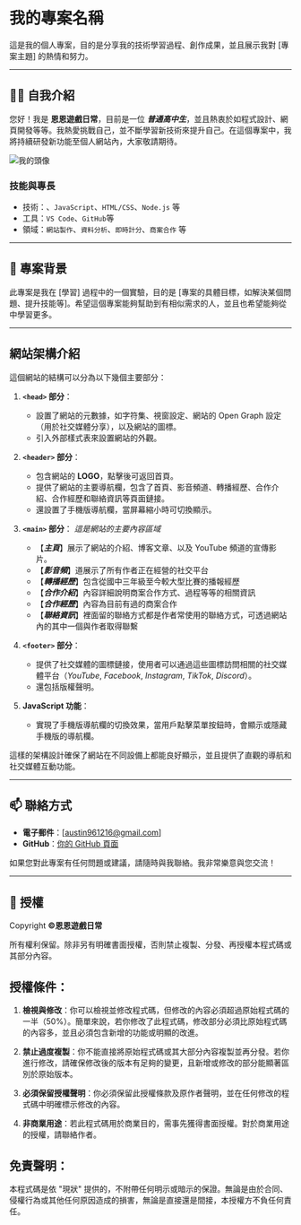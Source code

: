 # 我的專案名稱

這是我的個人專案，目的是分享我的技術學習過程、創作成果，並且展示我對 [專案主題] 的熱情和努力。

---

## 👨‍💻 自我介紹

您好！我是 **恩恩遊戲日常**，目前是一位 ***普通高中生***，並且熱衷於如程式設計、網頁開發等等。我熱愛挑戰自己，並不斷學習新技術來提升自己。在這個專案中，我將持續研發新功能至個人網站內，大家敬請期待。

![我的頭像](https://www.enenlive.com/index_files/新YT頭像1.png) <!-- 放置個人圖片 -->

### 技能與專長
- 技術：、`JavaScript`、`HTML/CSS`、`Node.js` 等
- 工具：`VS Code`、`GitHub`等
- 領域：`網站製作`、`資料分析`、`即時計分`、`商案合作` 等

---

## 🔧 專案背景

此專案是我在 [學習] 過程中的一個實驗，目的是 [專案的具體目標，如解決某個問題、提升技能等]。希望這個專案能夠幫助到有相似需求的人，並且也希望能夠從中學習更多。

---
## 網站架構介紹

這個網站的結構可以分為以下幾個主要部分：

1. **`<head>` 部分**：
   - 設置了網站的元數據，如字符集、視窗設定、網站的 Open Graph 設定（用於社交媒體分享），以及網站的圖標。
   - 引入外部樣式表來設置網站的外觀。

2. **`<header>` 部分**：
   - 包含網站的 **LOGO**，點擊後可返回首頁。
   - 提供了網站的主要導航欄，包含了首頁、影音頻道、轉播經歷、合作介紹、合作經歷和聯絡資訊等頁面鏈接。
   - 還設置了手機版導航欄，當屏幕縮小時可切換顯示。

3. **`<main>` 部分**：
   *這是網站的主要內容區域*
   - 【***主頁***】展示了網站的介紹、博客文章、以及 YouTube 頻道的宣傳影片。
   - 【***影音頻***】道展示了所有作者正在經營的社交平台
   - 【***轉播經歷***】包含從國中三年級至今較大型比賽的播報經歷
   - 【***合作介紹***】內容詳細說明商案合作方式、過程等等的相關資訊
   - 【***合作經歷***】內容為目前有過的商案合作
   - 【***聯絡資訊***】裡面留的聯絡方式都是作者常使用的聯絡方式，可透過網站內的其中一個與作者取得聯繫

4. **`<footer>` 部分**：
   - 提供了社交媒體的圖標鏈接，使用者可以通過這些圖標訪問相關的社交媒體平台（*YouTube*, *Facebook*, *Instagram*, *TikTok*, *Discord*）。
   - 還包括版權聲明。

5. **JavaScript 功能**：
   - 實現了手機版導航欄的切換效果，當用戶點擊菜單按鈕時，會顯示或隱藏手機版的導航欄。

這樣的架構設計確保了網站在不同設備上都能良好顯示，並且提供了直觀的導航和社交媒體互動功能。

---

## 📫 聯絡方式

- **電子郵件**：[austin961216@gmail.com]
- **GitHub**：[你的 GitHub 頁面](https://github.com/ENENGAME)

如果您對此專案有任何問題或建議，請隨時與我聯絡。我非常樂意與您交流！

---

## 📝 授權

Copyright  **©恩恩遊戲日常**

所有權利保留。除非另有明確書面授權，否則禁止複製、分發、再授權本程式碼或其部分內容。

## 授權條件：

1. **檢視與修改**：你可以檢視並修改程式碼，但修改的內容必須超過原始程式碼的一半（50%）。簡單來說，若你修改了此程式碼，修改部分必須比原始程式碼的內容多，並且必須包含新增的功能或明顯的改進。
   
2. **禁止過度複製**：你不能直接將原始程式碼或其大部分內容複製並再分發。若你進行修改，請確保修改後的版本有足夠的變更，且新增或修改的部分能顯著區別於原始版本。

3. **必須保留授權聲明**：你必須保留此授權條款及原作者聲明，並在任何修改的程式碼中明確標示修改的內容。

4. **非商業用途**：若此程式碼用於商業目的，需事先獲得書面授權。對於商業用途的授權，請聯絡作者。

## 免責聲明：

本程式碼是依 "現狀" 提供的，不附帶任何明示或暗示的保證。無論是由於合同、侵權行為或其他任何原因造成的損害，無論是直接還是間接，本授權方不負任何責任。

